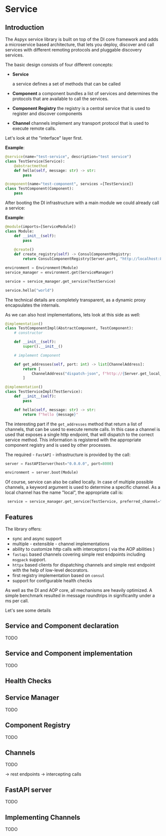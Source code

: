 # Service

## Introduction

The Aspyx service library is built on top of the DI core framework and adds a microservice based architecture,
that lets you deploy, discover and call services with different remoting protocols and pluggable discovery services.

The basic design consists of four different concepts:

- **Service**

  a service defines a set of methods that can be called
- **Component**
  a component bundles a list of services and determines the protocols that are available to call the services.
- **Component Registry**
  the registry is a central service that is used to register and discover components
- **Channel**
  channels implement any transport protocol that is used to execute remote calls.

Let's look at the "interface" layer first.

**Example**:
```python
@service(name="test-service", description="test service")
class TestService(Service):
    @abstractmethod
    def hello(self, message: str) -> str:
        pass

@component(name="test-component", services =[TestService])
class TestComponent(Component):
    pass
```

After booting the DI infrastructure with a main module we could already call a service:

**Example**:
```python
@module(imports=[ServiceModule])
class Module:
    def __init__(self):
        pass
    
    @create()
    def create_registry(self) -> ConsulComponentRegistry:
        return ConsulComponentRegistry(Server.port, "http://localhost:8500") # a consul based registry!

environment = Environment(Module)
service_manager = environment.get(ServiceManager)

service = service_manager.get_service(TestService)

service.hello("world")
```

The technical details are completely transparent, as a dynamic proxy encapsulates the internals.

As we can also host implementations, lets look at this side as well:

```python
@implementation()
class TestComponentImpl(AbstractComponent, TestComponent):
    # constructor

    def __init__(self):
        super().__init__()

    # implement Component

    def get_addresses(self, port: int) -> list[ChannelAddress]:
        return [
            ChannelAddress("dispatch-json", f"http://{Server.get_local_ip()}:{port}"),
        ]

@implementation()
class TestServiceImpl(TestService):
    def __init__(self):
        pass

    def hello(self, message: str) -> str:
        return f"hello {message}"
```

The interesting part if the `get_addresses` method that return a list of channels, that can be used to execute remote calls.
In this case a channel is used that exposes a single http endpoint, that will dispatch to the correct service method.
This information is registered with the appropriate component registry and is used by other processes. 

The required - `FastAPI` - infrastructure is provided by the call:

```python
server = FastAPIServer(host="0.0.0.0", port=8000)

environment = server.boot(Module)
```

Of course, service can also be called locally. In case of multiple possible channels, a keyword argument is used to 
determine a specific channel. As a local channel has the name "local", the appropriate call is:

```python
 service = service_manager.get_service(TestService, preferred_channel="local")
```

## Features

The library offers:

- sync and async support
- multiple - extensible - channel implementations
- ability to customize http calls with interceptors ( via the AOP abilities )
- `fastapi` based channels covering simple rest endpoints including `msgpack` support.
- `httpx` based clients for dispatching channels and simple rest endpoint with the help of low-level decorators.
- first registry implementation based on `consul`
- support for configurable health checks

As well as the DI and AOP core, all mechanisms are heavily optimized.
A simple benchmark resulted in message roundtrips in significanlty under a ms per call.

Let's see some details

## Service and Component declaration 

TODO 

## Service and Component implementation

TODO 

## Health Checks

## Service Manager

TODO 

## Component Registry

TODO

## Channels

TODO

-> rest endpoints
-> intercepting calls

## FastAPI server

TODO

## Implementing Channels

TODO



